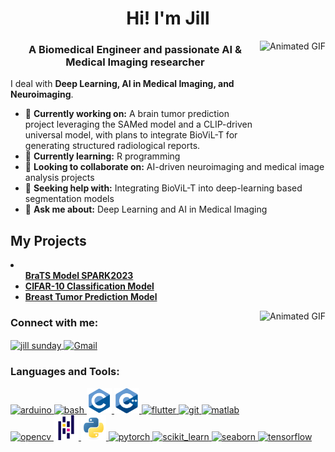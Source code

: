 
<h1 align="center">Hi! I'm Jill</h1>
<img align="right" height="150" src="https://i.imgflip.com/65efzo.gif" alt="Animated GIF" />
<h3 align="center">A Biomedical Engineer and passionate AI & Medical Imaging researcher</h3>
I deal with <strong>Deep Learning, AI in Medical Imaging, and Neuroimaging</strong>. 

- 🔭 **Currently working on:** A brain tumor prediction project leveraging the SAMed model and a CLIP-driven universal model, with plans to integrate BioViL-T for generating structured radiological reports.
- 🌱 **Currently learning:** R programming
- 👯 **Looking to collaborate on:** AI-driven neuroimaging and medical image analysis projects
- 🤝 **Seeking help with:** Integrating BioViL-T into deep-learning based segmentation models
- 💬 **Ask me about:** Deep Learning and AI in Medical Imaging


<h2>My Projects</h2>
  <li>
    <ul>
    <a href="https://github.com/JillSunday/Patient_Zero/tree/main/SPARK_BTS_KIFARU" style="text-decoration: underline;">
      <strong>BraTS Model SPARK2023</strong>
    </a>
  </li>
  <li>
    <a href="https://github.com/JillSunday/CIFAR-10-Classification-Model" style="text-decoration: underline;">
      <strong>CIFAR-10 Classification Model</strong>
    </a>
  </li>
  <li>
    <a href="https://github.com/JillSunday/Breast-Tumor-Prediction-Model-in-African-Healthcare-Setting" style="text-decoration: underline;">
      <strong>Breast Tumor Prediction Model</strong>
    </a>
  </li>
</ul>
<img align="right" height="150" src="https://media2.giphy.com/media/v1.Y2lkPTc5MGI3NjExaGhtMnl6ZW94YnVmZnhzYXc1bGhsbTg4dXc2c2h1eDU1MHFlZ2c4dCZlcD12MV9pbnRlcm5hbF9naWZfYnlfaWQmY3Q9Zw/oUVFtt6s74HLy/giphy.gif" alt="Animated GIF" />
<h3 align="left">Connect with me:</h3>
<p align="left">
  <a href="https://linkedin.com/in/jill-sunday" target="_blank">
    <img align="center" src="https://raw.githubusercontent.com/rahuldkjain/github-profile-readme-generator/master/src/images/icons/Social/linked-in-alt.svg" alt="jill sunday" height="30" width="40" />
  </a>
  <a href="mailto:jillselesa35@gmail.com">
    <img align="center" src="https://img.shields.io/badge/Gmail-D14836?style=for-the-badge&logo=gmail&logoColor=white" alt="Gmail" />
  </a>
</p>

<h3 align="left">Languages and Tools:</h3>
<p align="left"> <a href="https://www.arduino.cc/" target="_blank" rel="noreferrer"> <img src="https://cdn.worldvectorlogo.com/logos/arduino-1.svg" alt="arduino" width="40" height="40"/> </a> <a href="https://www.gnu.org/software/bash/" target="_blank" rel="noreferrer"> <img src="https://www.vectorlogo.zone/logos/gnu_bash/gnu_bash-icon.svg" alt="bash" width="40" height="40"/> </a> <a href="https://www.cprogramming.com/" target="_blank" rel="noreferrer"> <img src="https://raw.githubusercontent.com/devicons/devicon/master/icons/c/c-original.svg" alt="c" width="40" height="40"/> </a> <a href="https://www.w3schools.com/cpp/" target="_blank" rel="noreferrer"> <img src="https://raw.githubusercontent.com/devicons/devicon/master/icons/cplusplus/cplusplus-original.svg" alt="cplusplus" width="40" height="40"/> </a> <a href="https://flutter.dev" target="_blank" rel="noreferrer"> <img src="https://www.vectorlogo.zone/logos/flutterio/flutterio-icon.svg" alt="flutter" width="40" height="40"/> </a> <a href="https://git-scm.com/" target="_blank" rel="noreferrer"> <img src="https://www.vectorlogo.zone/logos/git-scm/git-scm-icon.svg" alt="git" width="40" height="40"/> </a> <a href="https://www.mathworks.com/" target="_blank" rel="noreferrer"> <img src="https://upload.wikimedia.org/wikipedia/commons/2/21/Matlab_Logo.png" alt="matlab" width="40" height="40"/> </a> <a href="https://opencv.org/" target="_blank" rel="noreferrer"> <img src="https://www.vectorlogo.zone/logos/opencv/opencv-icon.svg" alt="opencv" width="40" height="40"/> </a> <a href="https://pandas.pydata.org/" target="_blank" rel="noreferrer"> <img src="https://raw.githubusercontent.com/devicons/devicon/2ae2a900d2f041da66e950e4d48052658d850630/icons/pandas/pandas-original.svg" alt="pandas" width="40" height="40"/> </a> <a href="https://www.python.org" target="_blank" rel="noreferrer"> <img src="https://raw.githubusercontent.com/devicons/devicon/master/icons/python/python-original.svg" alt="python" width="40" height="40"/> </a> <a href="https://pytorch.org/" target="_blank" rel="noreferrer"> <img src="https://www.vectorlogo.zone/logos/pytorch/pytorch-icon.svg" alt="pytorch" width="40" height="40"/> </a> <a href="https://scikit-learn.org/" target="_blank" rel="noreferrer"> <img src="https://upload.wikimedia.org/wikipedia/commons/0/05/Scikit_learn_logo_small.svg" alt="scikit_learn" width="40" height="40"/> </a> <a href="https://seaborn.pydata.org/" target="_blank" rel="noreferrer"> <img src="https://seaborn.pydata.org/_images/logo-mark-lightbg.svg" alt="seaborn" width="40" height="40"/> </a> <a href="https://www.tensorflow.org" target="_blank" rel="noreferrer"> <img src="https://www.vectorlogo.zone/logos/tensorflow/tensorflow-icon.svg" alt="tensorflow" width="40" height="40"/> </a> </p>



